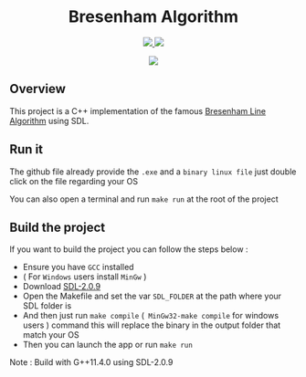 <h1 align="center">Bresenham Algorithm</h1>
<p align="center">
   <a href="https://fr.wikipedia.org/wiki/C%2B%2B"> 
        <img src="https://img.shields.io/badge/C++17-%204--2--1?style=for-the-badge&label=language&color=blue">
    </a>
    <a href="https://fr.wikipedia.org/wiki/Simple_DirectMedia_Layer"> 
        <img src="https://img.shields.io/badge/2--0--9-SDL%204--2--1?style=for-the-badge&logo=SDL&logoColor=white&label=SDL%20version&color=darkblue">
    </a>
  
</p>

<p align="center">
 <img  src="https://i.ibb.co/pfTC2ff/ezgif-7-25586ead51.png">
</p>


## Overview
This project is a C++ implementation of the famous [Bresenham Line Algorithm](https://en.wikipedia.org/wiki/Bresenham%27s_line_algorithm) using SDL.

## Run it
The github file already provide the ``.exe`` and a ``binary linux file`` just double click on the file regarding your OS

You can also open a terminal and run ``make run`` at the root of the project

## Build the project
If you want to build the project you can follow the steps below :

- Ensure you have ``GCC`` installed
- ( For ``Windows`` users install ``MinGw`` )
- Download [SDL-2.0.9](https://sourceforge.net/projects/libsdl/files/SDL/2.0.9/)
- Open the Makefile and set the var ``SDL_FOLDER`` at the path where your SDL folder is
- And then just run ``make compile`` (`` MinGw32-make compile``  for windows users ) command this will replace the binary in the output folder that match your OS
- Then you can launch the app or run ``make run``  


Note : Build with G++11.4.0 using SDL-2.0.9

